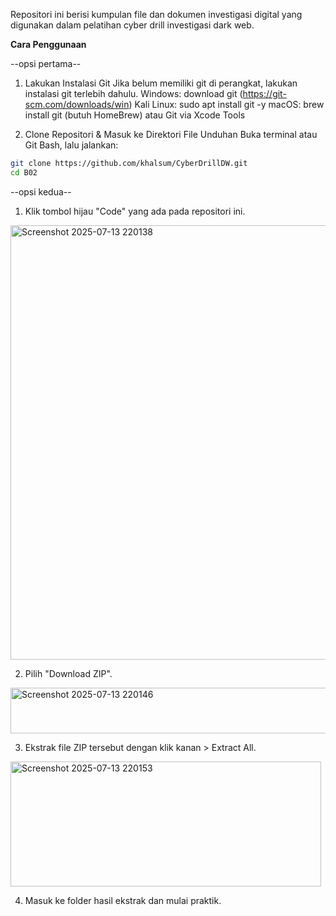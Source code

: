 Repositori ini berisi kumpulan file dan dokumen investigasi digital yang digunakan dalam pelatihan cyber drill investigasi dark web.

**Cara Penggunaan**

--opsi pertama--

1. Lakukan Instalasi Git
Jika belum memiliki git di perangkat, lakukan instalasi git terlebih dahulu.
Windows: download git (https://git-scm.com/downloads/win)
Kali Linux: sudo apt install git -y
macOS: brew install git (butuh HomeBrew) atau Git via Xcode Tools

2. Clone Repositori & Masuk ke Direktori File Unduhan
Buka terminal atau Git Bash, lalu jalankan:

```bash
git clone https://github.com/khalsum/CyberDrillDW.git
cd B02
```

--opsi kedua--

1. Klik tombol hijau "Code" yang ada pada repositori ini.
<img width="814" height="695" alt="Screenshot 2025-07-13 220138" src="https://github.com/user-attachments/assets/6ef24600-d9a7-4cdb-b176-5efa21a957ce" />

2. Pilih "Download ZIP".
<img width="776" height="73" alt="Screenshot 2025-07-13 220146" src="https://github.com/user-attachments/assets/03d3463c-0fcb-4dab-9458-ad2dd19faad9" />

3. Ekstrak file ZIP tersebut dengan klik kanan > Extract All.
<img width="497" height="200" alt="Screenshot 2025-07-13 220153" src="https://github.com/user-attachments/assets/e0bd895c-c8ef-4e1f-9014-36c90c6eb33b" />

4. Masuk ke folder hasil ekstrak dan mulai praktik.







